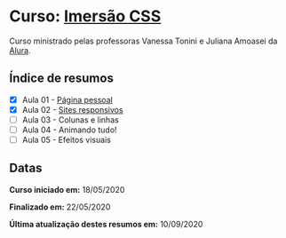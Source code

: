 # Curso: [Imersão CSS](https://www.alura.com.br/imersao-css)

Curso ministrado pelas professoras Vanessa Tonini e Juliana Amoasei da [Alura](https://cursos.alura.com.br/dashboard).

## Índice de resumos

- [X] Aula 01 - [Página pessoal](https://github.com/oliviamattiazzo/Resumos/blob/master/ImersaoCSS/Aula01_PaginaPessoal.md)
- [X] Aula 02 - [Sites responsivos](https://github.com/oliviamattiazzo/Resumos/blob/master/ImersaoCSS/Aula02_SitesResponsivos.md)
- [ ] Aula 03 - Colunas e linhas
- [ ] Aula 04 - Animando tudo!
- [ ] Aula 05 - Efeitos visuais

## Datas

**Curso iniciado em:** 18/05/2020

**Finalizado em:** 22/05/2020

**Última atualização destes resumos em:** 10/09/2020